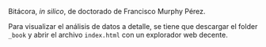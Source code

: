 Bitácora, _in silico_, de doctorado de Francisco Murphy Pérez.

Para visualizar el análisis de datos a detalle, se tiene que descargar el folder `_book` y abrir el archivo `index.html` con un explorador web decente.
